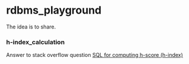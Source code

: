 # rdbms_playground

The idea is to share. 

### h-index_calculation

Answer to stack overflow question [SQL for computing h-score (h-index)](http://stackoverflow.com/questions/18786156/sql-for-computing-h-score-h-index)
